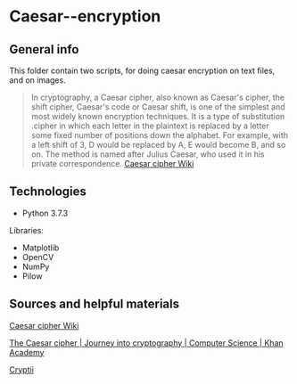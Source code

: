# Caesar--encryption
## General info
This folder contain two scripts, for doing caesar encryption on text files, and on images.

>In cryptography, a Caesar cipher, also known as Caesar's cipher, the shift cipher, Caesar's code or Caesar shift, is one of the simplest and most widely known encryption techniques. It is a type of substitution .cipher in which each letter in the plaintext is replaced by a letter some fixed number of positions down the alphabet. For example, with a left shift of 3, D would be replaced by A, E would become B, and so on. The method is named after Julius Caesar, who used it in his private correspondence.
[Caesar cipher Wiki](https://en.wikipedia.org/wiki/Caesar_cipher)


## Technologies
* Python 3.7.3

Libraries:
* Matplotlib
* OpenCV
* NumPy
* Pilow

## Sources and helpful materials
[Caesar cipher Wiki](https://en.wikipedia.org/wiki/Caesar_cipher)

[The Caesar cipher | Journey into cryptography | Computer Science | Khan Academy](https://www.youtube.com/watch?v=sMOZf4GN3oc)

[Cryptii](https://cryptii.com/pipes/caesar-cipher)